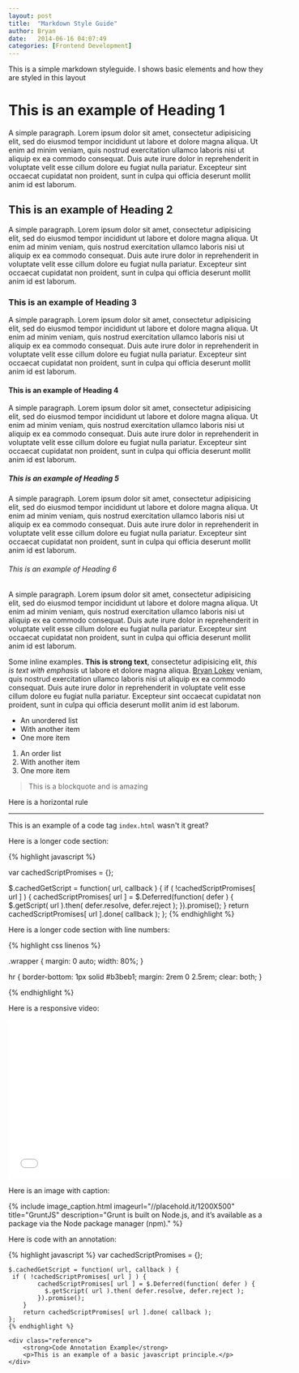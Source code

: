 ```yaml
---
layout: post
title:  "Markdown Style Guide"
author: Bryan
date:   2014-06-16 04:07:49
categories: [Frontend Development]
---
```


This is a simple markdown styleguide. I shows basic elements and how they are styled in this layout

<!--more-->

# This is an example of Heading 1 #

A simple paragraph. Lorem ipsum dolor sit amet, consectetur adipisicing elit, sed do eiusmod tempor incididunt ut labore et dolore magna aliqua. Ut enim ad minim veniam, quis nostrud exercitation ullamco laboris nisi ut aliquip ex ea commodo consequat. Duis aute irure dolor in reprehenderit in voluptate velit esse cillum dolore eu fugiat nulla pariatur. Excepteur sint occaecat cupidatat non proident, sunt in culpa qui officia deserunt mollit anim id est laborum.

## This is an example of Heading 2 ##

A simple paragraph. Lorem ipsum dolor sit amet, consectetur adipisicing elit, sed do eiusmod tempor incididunt ut labore et dolore magna aliqua. Ut enim ad minim veniam, quis nostrud exercitation ullamco laboris nisi ut aliquip ex ea commodo consequat. Duis aute irure dolor in reprehenderit in voluptate velit esse cillum dolore eu fugiat nulla pariatur. Excepteur sint occaecat cupidatat non proident, sunt in culpa qui officia deserunt mollit anim id est laborum.

### This is an example of Heading 3 ###

A simple paragraph. Lorem ipsum dolor sit amet, consectetur adipisicing elit, sed do eiusmod tempor incididunt ut labore et dolore magna aliqua. Ut enim ad minim veniam, quis nostrud exercitation ullamco laboris nisi ut aliquip ex ea commodo consequat. Duis aute irure dolor in reprehenderit in voluptate velit esse cillum dolore eu fugiat nulla pariatur. Excepteur sint occaecat cupidatat non proident, sunt in culpa qui officia deserunt mollit anim id est laborum.

#### This is an example of Heading 4 ####

A simple paragraph. Lorem ipsum dolor sit amet, consectetur adipisicing elit, sed do eiusmod tempor incididunt ut labore et dolore magna aliqua. Ut enim ad minim veniam, quis nostrud exercitation ullamco laboris nisi ut aliquip ex ea commodo consequat. Duis aute irure dolor in reprehenderit in voluptate velit esse cillum dolore eu fugiat nulla pariatur. Excepteur sint occaecat cupidatat non proident, sunt in culpa qui officia deserunt mollit anim id est laborum.

##### This is an example of Heading 5 #####

A simple paragraph. Lorem ipsum dolor sit amet, consectetur adipisicing elit, sed do eiusmod tempor incididunt ut labore et dolore magna aliqua. Ut enim ad minim veniam, quis nostrud exercitation ullamco laboris nisi ut aliquip ex ea commodo consequat. Duis aute irure dolor in reprehenderit in voluptate velit esse cillum dolore eu fugiat nulla pariatur. Excepteur sint occaecat cupidatat non proident, sunt in culpa qui officia deserunt mollit anim id est laborum.

###### This is an example of Heading 6 ######

A simple paragraph. Lorem ipsum dolor sit amet, consectetur adipisicing elit, sed do eiusmod tempor incididunt ut labore et dolore magna aliqua. Ut enim ad minim veniam, quis nostrud exercitation ullamco laboris nisi ut aliquip ex ea commodo consequat. Duis aute irure dolor in reprehenderit in voluptate velit esse cillum dolore eu fugiat nulla pariatur. Excepteur sint occaecat cupidatat non proident, sunt in culpa qui officia deserunt mollit anim id est laborum.

Some inline examples. <strong>This is strong text</strong>, consectetur adipisicing elit, <em>this is text with emphasis</em> ut labore et dolore magna aliqua. [Bryan Lokey](http://bryanlokey.com/) veniam, quis nostrud exercitation ullamco laboris nisi ut aliquip ex ea commodo consequat. Duis aute irure dolor in reprehenderit in voluptate velit esse cillum dolore eu fugiat nulla pariatur. Excepteur sint occaecat cupidatat non proident, sunt in culpa qui officia deserunt mollit anim id est laborum.

* An unordered list
* With another item
* One more item


1. An order list
2. With another item
3. One more item


> This is a blockquote and is amazing

Here is a horizontal rule

***

This is an example of a code tag `index.html` wasn't it great?


Here is a longer code section:

{% highlight javascript %}

var cachedScriptPromises = {};

$.cachedGetScript = function( url, callback ) {
    if ( !cachedScriptPromises[ url ] ) {
        cachedScriptPromises[ url ] = $.Deferred(function( defer ) {
            $.getScript( url ).then( defer.resolve, defer.reject );
        }).promise();
    }
    return cachedScriptPromises[ url ].done( callback );
};
{% endhighlight %}


Here is a longer code section with line numbers:

{% highlight css linenos %}

.wrapper {
  margin: 0 auto;
  width: 80%;
}

hr {
  border-bottom: 1px solid #b3beb1;
  margin: 2rem 0 2.5rem;
  clear: both;
}

{% endhighlight %}


Here is a responsive video:

<iframe src="//www.youtube.com/embed/fi8A-GHOo8c" width="560" height="315" frameborder="0" webkitallowfullscreen mozallowfullscreen allowfullscreen></iframe>


Here is an image with caption:

{% include image_caption.html imageurl="//placehold.it/1200X500" title="GruntJS" description="Grunt is built on Node.js, and it’s available as a package via the Node package manager (npm)." %}



Here is code with an annotation:

<div class="container">
	{% highlight javascript %}
	var cachedScriptPromises = {};

	$.cachedGetScript = function( url, callback ) {
   	 if ( !cachedScriptPromises[ url ] ) {
    	    cachedScriptPromises[ url ] = $.Deferred(function( defer ) {
      	      $.getScript( url ).then( defer.resolve, defer.reject );
        	}).promise();
    	}
    	return cachedScriptPromises[ url ].done( callback );
	};
	{% endhighlight %}

	<div class="reference">
		<strong>Code Annotation Example</strong>
		<p>This is an example of a basic javascript principle.</p>
	</div>
</div>
